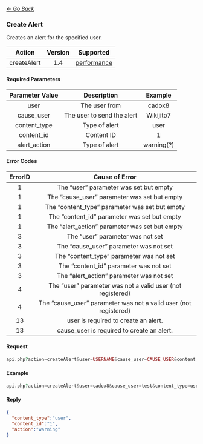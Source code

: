 *[<- Go Back](../rest-api.md)*

### Create Alert
Creates an alert for the specified user.

| Action | Version | Supported |
| :-: | :-: | :-: |
| createAlert | 1.4 | <a href="#per">performance</a> |

#### Required Parameters

| Parameter Value | Description | Example |
| :-: | :-: | :-: |
| user | The user from | cadox8 |
| cause_user | The user to send the alert | Wikijito7 |
| content_type | Type of alert | user |
| content_id | Content ID | 1 |
| alert_action | Type of alert | warning(?) |

#### Error Codes

| ErrorID | Cause of Error |
| :-: | :-: |
| 1 | The “user” parameter was set but empty |
| 1 | The “cause_user” parameter was set but empty |
| 1 | The “content_type” parameter was set but empty |
| 1 | The “content_id” parameter was set but empty |
| 1 | The “alert_action” parameter was set but empty |
| 3 | The “user” parameter was not set |
| 3 | The “cause_user” parameter was not set |
| 3 | The “content_type” parameter was not set |
| 3 | The “content_id” parameter was not set |
| 3 | The “alert_action” parameter was not set |
| 4 | The “user” parameter was not a valid user (not registered) |
| 4 | The “cause_user” parameter was not a valid user (not registered) |
| 13 | user is required to create an alert. |
| 13 | cause_user is required to create an alert. |


#### Request
```php
api.php?action=createAlert&user=USERNAME&cause_user=CAUSE_USER&content_type=USER&content_id=CONTENT_ID&alert_action=WARNING&hash=API_KEY
```
#### Example
```php
api.php?action=createAlert&user=cadox8&cause_user=test&content_type=user&content_id=1&alert_action=warning&hash=e65ef8da-ca6a-437c-ab8b-4b2e9e86cd10
```
#### Reply
```json
{
  "content_type":"user",
  "content_id":"1",
  "action":"warning"
}
```
